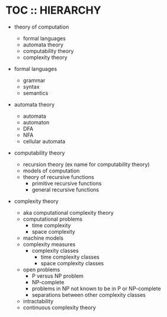 # TOC :: HIERARCHY

- theory of computation
  - formal languages
  - automata theory
  - computability theory
  - complexity theory

- formal languages
  - grammar
  - syntax
  - semantics

- automata theory
  - automata
  - automaton
  - DFA
  - NFA
  - cellular automata

- computability theory
  - recursion theory (ex name for computability theory)
  - models of computation
  - theory of recursive functions
    - primitive recursive functions
    - general recursive functions

- complexity theory
  - aka computational complexity theory
  - computational problems
    - time complexity
    - space complexity
  - machine models
  - complexity measures
    - complexity classes
      - time complexity classes
      - space complexity classes
  - open problems
    - P versus NP problem
    - NP-complete
    - problems in NP not known to be in P or NP-complete
    - separations between other complexity classes
  - intractability
  - continuous complexity theory
